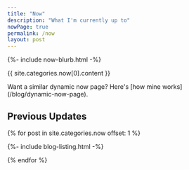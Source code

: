 ```yaml
---
title: "Now" 
description: "What I'm currently up to"
nowPage: true
permalink: /now
layout: post
---
```


{%- include now-blurb.html -%}

{{ site.categories.now[0].content }}

<p class="aside" markdown="1">Want a similar dynamic now page? Here's [how mine works](/blog/dynamic-now-page).</p>

## Previous Updates

{% for post in site.categories.now offset: 1 %}

{%- include blog-listing.html -%}

{% endfor %}




